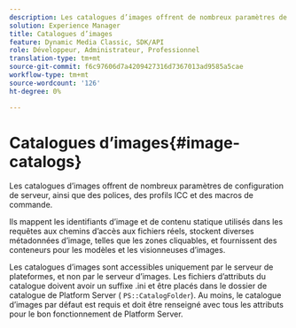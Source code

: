 ```yaml
---
description: Les catalogues d’images offrent de nombreux paramètres de configuration de serveur, ainsi que des polices, des profils ICC et des macros de commande.
solution: Experience Manager
title: Catalogues d’images
feature: Dynamic Media Classic, SDK/API
role: Développeur, Administrateur, Professionnel
translation-type: tm+mt
source-git-commit: f6c97606d7a4209427316d7367013ad9585a5cae
workflow-type: tm+mt
source-wordcount: '126'
ht-degree: 0%

---
```



# Catalogues d’images{#image-catalogs}

Les catalogues d’images offrent de nombreux paramètres de configuration de serveur, ainsi que des polices, des profils ICC et des macros de commande.

Ils mappent les identifiants d’image et de contenu statique utilisés dans les requêtes aux chemins d’accès aux fichiers réels, stockent diverses métadonnées d’image, telles que les zones cliquables, et fournissent des conteneurs pour les modèles et les visionneuses d’images.

Les catalogues d’images sont accessibles uniquement par le serveur de plateformes, et non par le serveur d’images. Les fichiers d’attributs du catalogue doivent avoir un suffixe .ini et être placés dans le dossier de catalogue de Platform Server ( `PS::CatalogFolder`). Au moins, le catalogue d’images par défaut est requis et doit être renseigné avec tous les attributs pour le bon fonctionnement de Platform Server.

